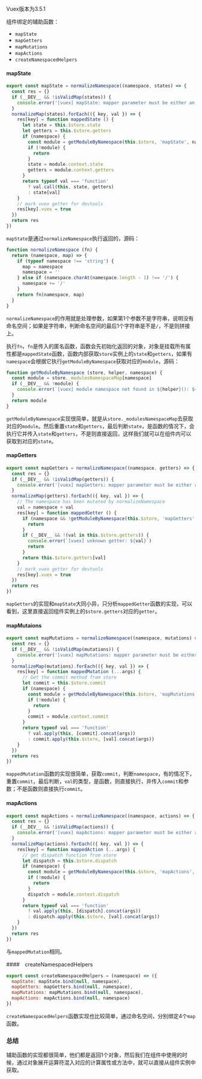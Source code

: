 Vuex版本为3.5.1

组件绑定的辅助函数：

- `mapState`
- `mapGetters`
- `mapMutations`
- `mapActions`
- `createNamespacedHelpers`

#### mapState

```javascript
export const mapState = normalizeNamespace((namespace, states) => {
  const res = {}
  if (__DEV__ && !isValidMap(states)) {
    console.error('[vuex] mapState: mapper parameter must be either an Array or an Object')
  }
  normalizeMap(states).forEach(({ key, val }) => {
    res[key] = function mappedState () {
      let state = this.$store.state
      let getters = this.$store.getters
      if (namespace) {
        const module = getModuleByNamespace(this.$store, 'mapState', namespace)
        if (!module) {
          return
        }
        state = module.context.state
        getters = module.context.getters
      }
      return typeof val === 'function'
        ? val.call(this, state, getters)
        : state[val]
    }
    // mark vuex getter for devtools
    res[key].vuex = true
  })
  return res
})
```

`mapState`是通过`normalizeNamespace`执行返回的，源码：

```javascript
function normalizeNamespace (fn) {
  return (namespace, map) => {
    if (typeof namespace !== 'string') {
      map = namespace
      namespace = ''
    } else if (namespace.charAt(namespace.length - 1) !== '/') {
      namespace += '/'
    }
    return fn(namespace, map)
  }
}
```

`normalizeNamespace`的作用就是处理参数，如果第1个参数不是字符串，说明没有命名空间；如果是字符串，判断命名空间的最后1个字符串是不是`/`，不是则拼接上。

执行`fn`，`fn`是传入的匿名函数，函数会先初始化返回的对象，对象是挂载所有属性都是`mappedState`函数，函数内部获取`store`实例上的`state`和`getters`，如果有`namespace`会根据它执行`getModuleByNamespace`获取对应的`module`，源码：

```javascript
function getModuleByNamespace (store, helper, namespace) {
  const module = store._modulesNamespaceMap[namespace]
  if (__DEV__ && !module) {
    console.error(`[vuex] module namespace not found in ${helper}(): ${namespace}`)
  }
  return module
}
```

`getModuleByNamespace`实现很简单，就是从`store._modulesNamespaceMap`去获取对应的`module`。然后重置`state`和`getters`，最后判断`state`，是函数的情况下，会执行它并传入`state`和`getters`，不是则直接返回，这样我们就可以在组件内可以获取到对应的`state`。

#### mapGetters

```javascript
export const mapGetters = normalizeNamespace((namespace, getters) => {
  const res = {}
  if (__DEV__ && !isValidMap(getters)) {
    console.error('[vuex] mapGetters: mapper parameter must be either an Array or an Object')
  }
  normalizeMap(getters).forEach(({ key, val }) => {
    // The namespace has been mutated by normalizeNamespace
    val = namespace + val
    res[key] = function mappedGetter () {
      if (namespace && !getModuleByNamespace(this.$store, 'mapGetters', namespace)) {
        return
      }
      if (__DEV__ && !(val in this.$store.getters)) {
        console.error(`[vuex] unknown getter: ${val}`)
        return
      }
      return this.$store.getters[val]
    }
    // mark vuex getter for devtools
    res[key].vuex = true
  })
  return res
})
```

`mapGetters`的实现和`mapState`大同小异，只分析`mappedGetter`函数的实现，可以看到，这里直接返回组件实例上的`$store.getters`对应的`getter`。

#### mapMutaions

```javascript
export const mapMutations = normalizeNamespace((namespace, mutations) => {
  const res = {}
  if (__DEV__ && !isValidMap(mutations)) {
    console.error('[vuex] mapMutations: mapper parameter must be either an Array or an Object')
  }
  normalizeMap(mutations).forEach(({ key, val }) => {
    res[key] = function mappedMutation (...args) {
      // Get the commit method from store
      let commit = this.$store.commit
      if (namespace) {
        const module = getModuleByNamespace(this.$store, 'mapMutations', namespace)
        if (!module) {
          return
        }
        commit = module.context.commit
      }
      return typeof val === 'function'
        ? val.apply(this, [commit].concat(args))
        : commit.apply(this.$store, [val].concat(args))
    }
  })
  return res
})
```

`mappedMutation`函数的实现很简单，获取`commit`，判断`namespace`，有的情况下，重置`commit`，最后判断，`val`的类型，是函数，则直接执行，并传入`commit`和参数；不是函数则直接执行`commit`。

#### mapActions

```javascript
export const mapActions = normalizeNamespace((namespace, actions) => {
  const res = {}
  if (__DEV__ && !isValidMap(actions)) {
    console.error('[vuex] mapActions: mapper parameter must be either an Array or an Object')
  }
  normalizeMap(actions).forEach(({ key, val }) => {
    res[key] = function mappedAction (...args) {
      // get dispatch function from store
      let dispatch = this.$store.dispatch
      if (namespace) {
        const module = getModuleByNamespace(this.$store, 'mapActions', namespace)
        if (!module) {
          return
        }
        dispatch = module.context.dispatch
      }
      return typeof val === 'function'
        ? val.apply(this, [dispatch].concat(args))
        : dispatch.apply(this.$store, [val].concat(args))
    }
  })
  return res
})
```

与`mappedMutation`相同。

####　createNamespacedHelpers

```javascript
export const createNamespacedHelpers = (namespace) => ({
  mapState: mapState.bind(null, namespace),
  mapGetters: mapGetters.bind(null, namespace),
  mapMutations: mapMutations.bind(null, namespace),
  mapActions: mapActions.bind(null, namespace)
})
```

`createNamespacedHelpers`函数实现也比较简单，通过命名空间，分别绑定4个`map`函数。

### 总结

辅助函数的实现都很简单，他们都是返回1个对象，然后我们在组件中使用的时候，通过对象展开运算符混入对应的计算属性或方法中，就可以直接从组件实例中获取。